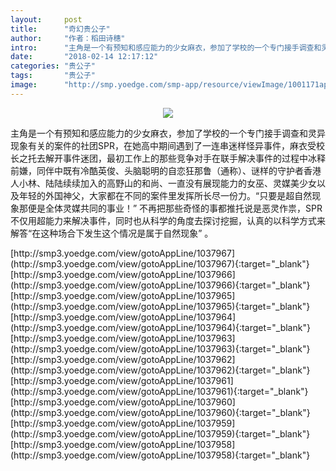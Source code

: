 ```yaml
---
layout:     post
title:      "奇幻贵公子"
author:     "作者：稻田诗穗"
intro:      "主角是一个有预知和感应能力的少女麻衣，参加了学校的一个专门接手调查和灵异现象有关的案件的社团SPR，在她高中期间遇到了一连串迷样怪异事件，麻衣受校长之托去解开事件迷团，最初工作上的那些竞争对手在联手解决事件的过程中冰释前嫌，同伴中既有冷酷英俊、头脑聪明的自恋狂那鲁（通称）、谜样的守护者香港人小林、陆陆续续加入的高野山的和尚、一直没有展现能力的女巫、灵媒美少女以及年轻的外国神父，大家都在不同的案件里发挥所长尽一份力。“只要是超自然现象那便是全体灵媒共同的事业！” 不再把那些奇怪的事都推托说是恶灵作祟，SPR不仅用超能力来解决事件，同时也从科学的角度去探讨挖掘，认真的以科学方式来解答“在这种场合下发生这个情况是属于自然现象” 。"
date:       "2018-02-14 12:17:12"
categories: "贵公子"
tags:       "贵公子"
image:      "http://smp.yoedge.com/smp-app/resource/viewImage/1001171appline.png"
---
```

<div style="text-align: center">
<p><img src="http://smp.yoedge.com/smp-app/resource/viewImage/1001171appline.png"/></p>
</div>
<p class="post-meta">
<span>主角是一个有预知和感应能力的少女麻衣，参加了学校的一个专门接手调查和灵异现象有关的案件的社团SPR，在她高中期间遇到了一连串迷样怪异事件，麻衣受校长之托去解开事件迷团，最初工作上的那些竞争对手在联手解决事件的过程中冰释前嫌，同伴中既有冷酷英俊、头脑聪明的自恋狂那鲁（通称）、谜样的守护者香港人小林、陆陆续续加入的高野山的和尚、一直没有展现能力的女巫、灵媒美少女以及年轻的外国神父，大家都在不同的案件里发挥所长尽一份力。“只要是超自然现象那便是全体灵媒共同的事业！” 不再把那些奇怪的事都推托说是恶灵作祟，SPR不仅用超能力来解决事件，同时也从科学的角度去探讨挖掘，认真的以科学方式来解答“在这种场合下发生这个情况是属于自然现象” 。</span>
</p>
[http://smp3.yoedge.com/view/gotoAppLine/1037967](http://smp3.yoedge.com/view/gotoAppLine/1037967){:target="_blank"}
[http://smp3.yoedge.com/view/gotoAppLine/1037966](http://smp3.yoedge.com/view/gotoAppLine/1037966){:target="_blank"}
[http://smp3.yoedge.com/view/gotoAppLine/1037965](http://smp3.yoedge.com/view/gotoAppLine/1037965){:target="_blank"}
[http://smp3.yoedge.com/view/gotoAppLine/1037964](http://smp3.yoedge.com/view/gotoAppLine/1037964){:target="_blank"}
[http://smp3.yoedge.com/view/gotoAppLine/1037963](http://smp3.yoedge.com/view/gotoAppLine/1037963){:target="_blank"}
[http://smp3.yoedge.com/view/gotoAppLine/1037962](http://smp3.yoedge.com/view/gotoAppLine/1037962){:target="_blank"}
[http://smp3.yoedge.com/view/gotoAppLine/1037961](http://smp3.yoedge.com/view/gotoAppLine/1037961){:target="_blank"}
[http://smp3.yoedge.com/view/gotoAppLine/1037960](http://smp3.yoedge.com/view/gotoAppLine/1037960){:target="_blank"}
[http://smp3.yoedge.com/view/gotoAppLine/1037959](http://smp3.yoedge.com/view/gotoAppLine/1037959){:target="_blank"}
[http://smp3.yoedge.com/view/gotoAppLine/1037958](http://smp3.yoedge.com/view/gotoAppLine/1037958){:target="_blank"}


